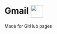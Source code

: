 # Gmail <img src="https://cdn.worldvectorlogo.com/logos/official-gmail-icon-2020-.svg" width="40" style="vertical-align: middle;">
Made for GitHub pages 
